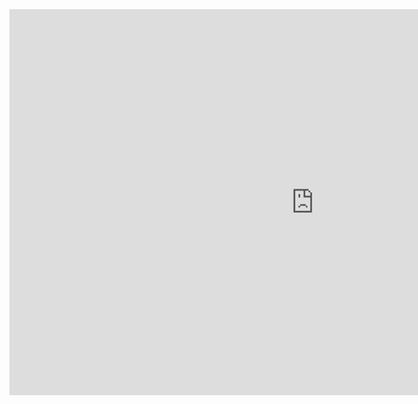 
<iframe src="https://h5p.org/h5p/embed/378884" width="1090" height="691" frameborder="0" allowfullscreen="allowfullscreen"></iframe><script src="https://h5p.org/sites/all/modules/h5p/library/js/h5p-resizer.js" charset="UTF-8"></script>
